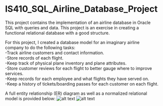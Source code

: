 # IS410_SQL_Airline_Database_Project
This project contains the implementation of an airline database in Oracle SQL with queries and data. This project is an exercise in creating a functional relational database with a good structure.

For this project, I created a database model for an imaginary airline company to do the following tasks:<br/>
-Track airline customers and contact information.<br/>
-Store records of each flight.<br/>
-Keep track of physical plane inventory and plane attributes.<br/>
-Store customer reviews for each flight to better gauge where to improve services.<br/>
-Keep records for each employee and what flights they have served on.<br/>
-Keep a history of tickets/boarding passes for each customer on each flight.<br/>

A full entity relationship (ER) diagram as well as a normalized relational model is provided below:
![alt text](https://github.com/nstommel/IS_410_SQL_Airline_Database_Project/blob/main/ER_Diagram.png?raw=true)
![alt text](https://github.com/nstommel/IS_410_SQL_Airline_Database_Project/blob/main/Normalized_Relational_Model.png?raw=true)
